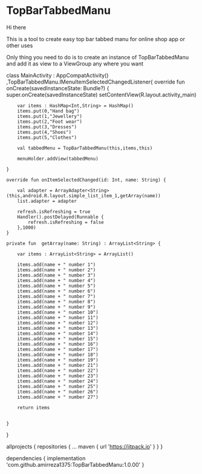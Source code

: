 # TopBarTabbedManu


Hi there 

This is a tool to create easy top bar tabbed manu for online shop app or other uses

Only thing you need to do is to create an instance of TopBarTabbedManu and add it as view to a ViewGroup any where you want




class MainActivity : AppCompatActivity() ,TopBarTabbedManu.IMenuItemSelectedChangedListener{
    override fun onCreate(savedInstanceState: Bundle?) {
        super.onCreate(savedInstanceState)
        setContentView(R.layout.activity_main)

        var items : HashMap<Int,String> = HashMap()
        items.put(0,"Hand bag")
        items.put(1,"Jewellery")
        items.put(2,"Foot wear")
        items.put(3,"Dresses")
        items.put(4,"Shoes")
        items.put(5,"Clothes")

        val tabbedMenu = TopBarTabbedManu(this,items,this)

        menuHolder.addView(tabbedMenu)

    }

    override fun onItemSelectedChanged(id: Int, name: String) {

        val adapter = ArrayAdapter<String>(this,android.R.layout.simple_list_item_1,getArray(name))
        list.adapter = adapter

        refresh.isRefreshing = true
        Handler().postDelayed(Runnable {
            refresh.isRefreshing = false
        },1000)
    }

    private fun  getArray(name: String) : ArrayList<String> {

        var items : ArrayList<String> = ArrayList()

        items.add(name + " number 1")
        items.add(name + " number 2")
        items.add(name + " number 3")
        items.add(name + " number 4")
        items.add(name + " number 5")
        items.add(name + " number 6")
        items.add(name + " number 7")
        items.add(name + " number 8")
        items.add(name + " number 9")
        items.add(name + " number 10")
        items.add(name + " number 11")
        items.add(name + " number 12")
        items.add(name + " number 13")
        items.add(name + " number 14")
        items.add(name + " number 15")
        items.add(name + " number 16")
        items.add(name + " number 17")
        items.add(name + " number 18")
        items.add(name + " number 19")
        items.add(name + " number 21")
        items.add(name + " number 22")
        items.add(name + " number 23")
        items.add(name + " number 24")
        items.add(name + " number 25")
        items.add(name + " number 26")
        items.add(name + " number 27")

        return items


    }
}


allprojects {
		repositories {
			...
			maven { url 'https://jitpack.io' }
		}
	}


dependencies {
	        implementation 'com.github.amirreza1375:TopBarTabbedManu:1.0.00'
	}
